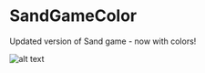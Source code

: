 # SandGameColor
Updated version of Sand game - now with colors!

![alt text]([http://url/to/img.png](https://github.com/someengineername/SandGameColor/blob/main/Untitled-1.png))
